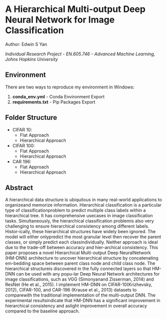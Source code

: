 # A Hierarchical Multi-output Deep Neural Network for Image Classification

Author: Edwin S Yan

_Individual Research Project - EN.605.746 - Advanced Machine Learning, Johns Hopkins University_


## Environment
There are two ways to reproduce my environment in Windows:
1. **conda_env.yml** - Conda Environment Export
2. **requirements.txt** - Pip Packages Export


## Folder Structure
 - CIFAR 10:
    - Flat Approach
    - Hierarchical Approach
 - CIFAR 100:
    - Flat Approach
    - Hierarchical Approach
 - CAR 196:
    - Flat Approach
    - Hierarchical Approach

## Abstract
A hierarchical data structure is ubiquitous in many real-world applications to organizeand memorize information.  Hierarchical classification is a particular type of classificationproblem to predict multiple class labels within a hierarchical tree.  It has comprehensive usecases in image classification tasks.  Simultaneously, the hierarchical classification problemis also very challenging to ensure hierarchical consistency among different labels.  Histor-ically, these hierarchical structures have widely been ignored.  The model will either onlypredict the most granular level then recover the parent classes, or simply predict each classindividually.   Neither  approach  is  ideal  due  to  the  trade-off  between  accuracy  and  hier-archical consistency.  This paper proposes a novel Hierarchical Multi-output Deep NeuralNetwork (HM-DNN) architecture to uncover hierarchical structure by concatenating em-bedding space between parent class node and child class node.  The hierarchical structureis discovered in the fully connected layers so that HM-DNN can be used with any popu-lar Deep Neural Network architectures for image classifications, such as VGG (Simonyanand Zisserman, 2014) and ResNet (He et al., 2015).  I implement HM-DNN on CIFAR-10(Krizhevsky, 2012), CIFAR-100, and CAR-196 (Krause et al., 2013) datasets to comparewith the traditional implementation of the multi-output DNN. The experimental resultsindicate  that  HM-DNN  has  a  significant  improvement  in  hierarchical  consistency  and  aslight improvement in overall accuracy compared to the baseline approach.